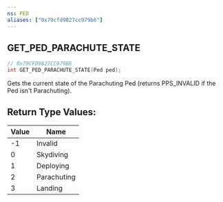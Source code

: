```yaml
---
ns: PED
aliases: ["0x79cfd9827cc979b6"]
---
```

## GET_PED_PARACHUTE_STATE

```c
// 0x79CFD9827CC979B6
int GET_PED_PARACHUTE_STATE(Ped ped);
```

Gets the current state of the Parachuting Ped (returns PPS_INVALID if the Ped isn't Parachuting).

## Return Type Values:
| Value | Name |
| --- | --- |
| -1 | Invalid |
| 0 | Skydiving |
| 1 | Deploying |
| 2 | Parachuting |
| 3 | Landing |

